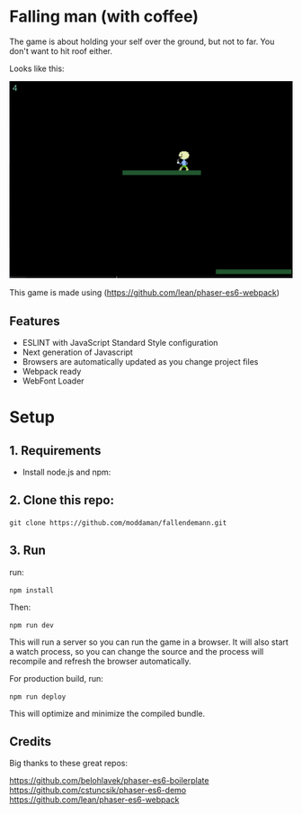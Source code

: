 # Falling man (with coffee)

The game is about holding your self over the ground, but not to far. You don't want to hit roof either. 

Looks like this:

![Image of the game](fallendemann.png)


This game is made using (https://github.com/lean/phaser-es6-webpack)

## Features
- ESLINT with JavaScript Standard Style configuration
- Next generation of Javascript
- Browsers are automatically updated as you change project files
- Webpack ready
- WebFont Loader


# Setup

## 1. Requirements

- Install node.js and npm:

## 2. Clone this repo:

```git clone https://github.com/moddaman/fallendemann.git```

## 3. Run

run:

```npm install``` 

Then:

```npm run dev```

This will run a server so you can run the game in a browser. It will also start a watch process, so you can change the source and the process will recompile and refresh the browser automatically.

For production build, run:

```npm run deploy```

This will optimize and minimize the compiled bundle.

## Credits
Big thanks to these great repos:

https://github.com/belohlavek/phaser-es6-boilerplate
https://github.com/cstuncsik/phaser-es6-demo
https://github.com/lean/phaser-es6-webpack